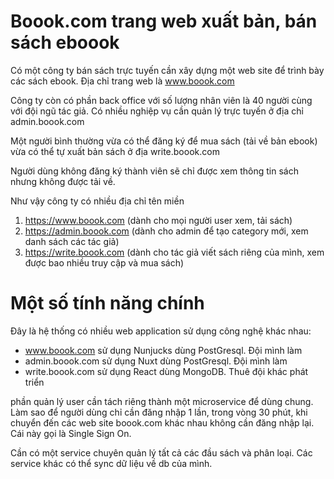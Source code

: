 # Boook.com trang web xuất bản, bán sách eboook
Có một công ty bán sách trực tuyến cần xây dựng một web site để trình bày các sách ebook. Địa chỉ trang web là www.boook.com

Công ty còn có phần back office với số lượng nhân viên là 40 người cùng với đội ngũ tác giả. Có nhiều nghiệp vụ cần quản lý trực tuyến ở địa chỉ admin.boook.com

Một người bình thường vừa có thể đăng ký để mua sách (tải về bản ebook) vừa có thể tự xuất bản sách ở địa write.boook.com

Người dùng không đăng ký thành viên sẽ chỉ được xem thông tin sách nhưng không được tải về.

Như vậy công ty có nhiều địa chỉ tên miền

1. https://www.boook.com (dành cho mọi người user xem, tải sách)
2. https://admin.boook.com (dành cho admin để tạo category mới, xem danh sách các tác giả)
3. https://write.boook.com (dành cho tác giả viết sách riêng của mình, xem được bao nhiều truy cập và mua sách)

# Một số tính năng chính
Đây là hệ thống có nhiều web application sử dụng công nghệ khác nhau:
- www.boook.com sử dụng Nunjucks dùng PostGresql. Đội mình làm
- admin.boook.com sử dụng Nuxt dùng PostGresql. Đội mình làm
- write.boook.com sử dụng React dùng MongoDB. Thuê đội khác phát triển

phần quản lý user cần tách riêng thành một microservice để dùng chung. Làm sao để người dùng chỉ cần đăng nhập 1 lần, trong vòng 30 phút, khi chuyển đến các web site boook.com khác nhau không cần đăng nhập lại. Cái này gọi là Single Sign On.

Cần có một service chuyên quản lý tất cả các đầu sách và phân loại. Các service khác có thể sync dữ liệu về db của mình.



